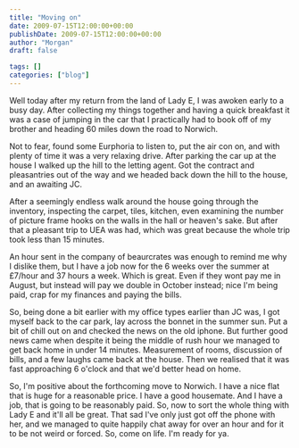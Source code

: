 ```yaml
---
title: "Moving on"
date: 2009-07-15T12:00:00+00:00
publishDate: 2009-07-15T12:00:00+00:00
author: "Morgan"
draft: false

tags: []
categories: ["blog"]
---
```


Well today after my return from the land of Lady E, I was awoken early to a busy day.  After collecting my things together and having a quick breakfast it was a case of jumping in the car that I practically had to book off of my brother and heading 60 miles down the road to Norwich.

Not to fear, found some Eurphoria to listen to, put the air con on, and with plenty of time it was a very relaxing drive.  After parking the car up at the house I walked up the hill to the letting agent.  Got the contract and pleasantries out of the way and we headed back down the hill to the house, and an awaiting JC.

After a seemingly endless walk around the house going through the inventory, inspecting the carpet, tiles, kitchen, even examining the number of picture frame hooks on the walls in the hall or heaven's sake.  But after that a pleasant trip to UEA was had, which was great because the whole trip took less than 15 minutes.

An hour sent in the company of beaurcrates was enough to remind me why I dislike them, but I have a job now for the 6 weeks over the summer at £7/hour and 37 hours a week.  Which is great.  Even if they wont pay me in August, but instead will pay we double in October instead; nice I'm being paid, crap for my finances and paying the bills.

So, being done a bit earlier with my office types earlier than JC was, I got myself back to the car park, lay across the bonnet in the summer sun.  Put a bit of chill out on and checked the news on the old iphone.  But further good news came when despite it being the middle of rush hour we managed to get back home in under 14 minutes.  Measurement of rooms, discussion of bills, and a few laughs came back at the house.   Then we realised that it was fast approaching 6 o'clock and that we'd better head on home.

So, I'm positive about the forthcoming move to Norwich.  I have a nice flat that is huge for a reasonable price.  I have a good housemate.  And I have a job, that is going to be reasonably paid.  So, now to sort the whole thing with Lady E and it'll all be great.  That sad I've only just got off the phone with her, and we managed to quite happily chat away for over an hour and for it to be not weird or forced.  So, come on life. I'm ready for ya.
